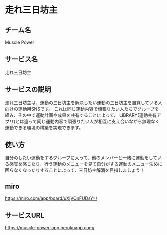 # 走れ三日坊主
## チーム名
Muscle Power
## サービス名
走れ三日坊主
## サービスの説明
走れ三日坊主は、運動の三日坊主を解決したい運動の三日坊主を自覚している人向けの運動用SNSです。
これは同じ運動内容で頑張りたい人たちでグループを組み、その中で運動計画や成果を共有することによって、
LIBRARY(運動共有アプリ)とは違って同じ運動内容で頑張りたい人が相互に支え合いながら無理なく運動できる環境の構築を実現できます。
## 使い方
自分のしたい運動をするグループに入って、他のメンバーと一緒に運動をしている感覚を感じたり、行う運動のメニューを見て自分がする運動のメニュー決めに困らなくなったりすることによって、三日坊主解消を目指しましょう！
## miro
https://miro.com/app/board/uXjVOnFUDsY=/

## サービスURL
https://muscle-power-app.herokuapp.com/